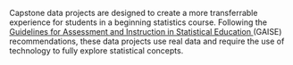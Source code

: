 Capstone data projects are designed to create a more transferrable experience for students in a beginning statistics course. Following the <a href="http://magazine.amstat.org/blog/2017/09/01/gaisecollegereport/" target="_blank">Guidelines for Assessment and Instruction in Statistical Education </a>(GAISE) recommendations, these data projects use real data and require the use of technology to fully explore statistical concepts.
